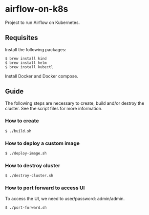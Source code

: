 # airflow-on-k8s

Project to run Airflow on Kubernetes.

## Requisites

Install the following packages:

```
$ brew install kind
$ brew install helm
$ brew install kubectl
```

Install Docker and Docker compose.

## Guide

The following steps are necessary to create, build and/or destroy the cluster. See the script files for more information.

### How to create

```
$ ./build.sh
```

### How to deploy a custom image

```
$ ./deploy-image.sh
```

### How to destroy cluster

```
$ ./destroy-cluster.sh
```

### How to port forward to access UI

To access the UI, we need to user/password: admin/admin.

```
$ ./port-forward.sh
```
